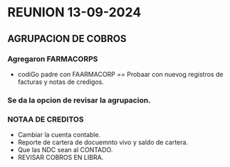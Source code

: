 # REUNION 13-09-2024
## AGRUPACION DE COBROS 
### Agregaron FARMACORPS 
* codiGo padre con FAARMACORP == Probaar con nuevog registros de facturas  y notas de credigos.

### Se da la opcion de revisar la agrupacion.


### NOTAA DE CREDITOS 
* Cambiar la cuenta  contable.
* Reporte de cartera de docuemnto vivo y saldo de cartera.
* Que las NDC sean al CONTADO.
* REVISAR COBROS EN LIBRA.

